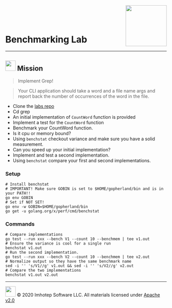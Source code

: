 <img src="../assets/gophernand.png" align="right" width="128" height="auto"/>

<br/>
<br/>
<br/>

# Benchmarking Lab

---
## <img src="../assets/lab.png" width="auto" height="32"/> Mission

> Implement Grep!

> Your CLI application should take a word and a file name args and
> report back the number of occurrences of the word in the file.

* Clone the [labs repo](https://github.com/gopherland/labs2)
* Cd grep
* An initial implementation of `CountWord` function is provided
* Implement a test for the `CountWord` function
* Benchmark your CountWord function.
* Is it cpu or memory bound?
* Using `benchstat` checkout variance and make sure you have a solid measurement.
* Can you speed up your initial implementation?
* Implement and test a second implementation.
* Using `benchstat` compare your first and second implementations.

### Setup

```shell
# Install benchstat
# IMPORTANT! Make sure GOBIN is set to $HOME/gopherland/bin and is in your PATH!!
go env GOBIN
# Set if NOT SET!
go env -w GOBIN=$HOME/gopherland/bin
go get -u golang.org/x/perf/cmd/benchstat
```

### Commands

```shell
# Compare implementations
go test --run xxx --bench V1 --count 10 --benchmem | tee v1.out
# Ensure the variance is cool for a single run
benchstat v1.out
# Run the second implementation.
go test --run xxx --bench V2 --count 10 --benchmem | tee v2.out
# Normalize output so they have the same benchmark name
sed -i '' 's/V1//g' v1.out && sed -i '' 's/V2//g' v2.out
# Compare the two implementations
benchstat v1.out v2.out
```

---
<img src="../assets/imhotep_logo.png" width="32" height="auto"/> © 2020 Imhotep Software LLC.
All materials licensed under [Apache v2.0](http://www.apache.org/licenses/LICENSE-2.0)